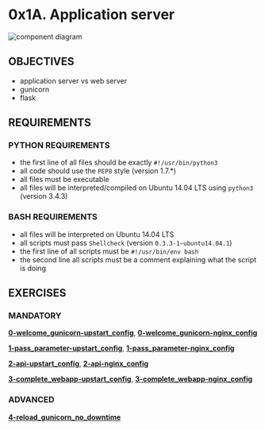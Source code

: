 # 0x1A. Application server   

![component diagram](https://s3.amazonaws.com/intranet-projects-files/holbertonschool-sysadmin_devops/311/QbqjElZ.jpg)

## OBJECTIVES   
   * application server vs web server   
   * gunicorn   
   * flask   

## REQUIREMENTS   

### PYTHON  REQUIREMENTS  
   * the first line of all files should be exactly `#!/usr/bin/python3`   
   * all code should use the `PEP8` style (version 1.7.*)   
   * all files must be executable   
   * all files will be interpreted/compiled on Ubuntu 14.04 LTS using `python3` (version 3.4.3)   

### BASH REQUIREMENTS  
   * all files will be interpreted on Ubuntu 14.04 LTS
   * all scripts must pass `Shellcheck` (version `0.3.3-1~ubuntu14.04.1`)
   * the first line of all scripts must be `#!/usr/bin/env bash`
   * the second line all scripts must be a comment explaining what the script is doing 

## EXERCISES   

### MANDATORY   

**[0-welcome_gunicorn-upstart_config](0-welcome_gunicorn-upstart_config)**, **[0-welcome_gunicorn-nginx_config](0-welcome_gunicorn-nginx_config)**   

**[1-pass_parameter-upstart_config](1-pass_parameter-upstart_config)**, **[1-pass_parameter-nginx_config](1-pass_parameter-nginx_config)**   

**[2-api-upstart_config](2-api-upstart_config)**, **[2-api-nginx_config](2-api-nginx_config)**   

**[3-complete_webapp-upstart_config](3-complete_webapp-upstart_config)**, **[3-complete_webapp-nginx_config](3-complete_webapp-nginx_config)**   

### ADVANCED   

**[4-reload_gunicorn_no_downtime](4-reload_gunicorn_no_downtime)**   
